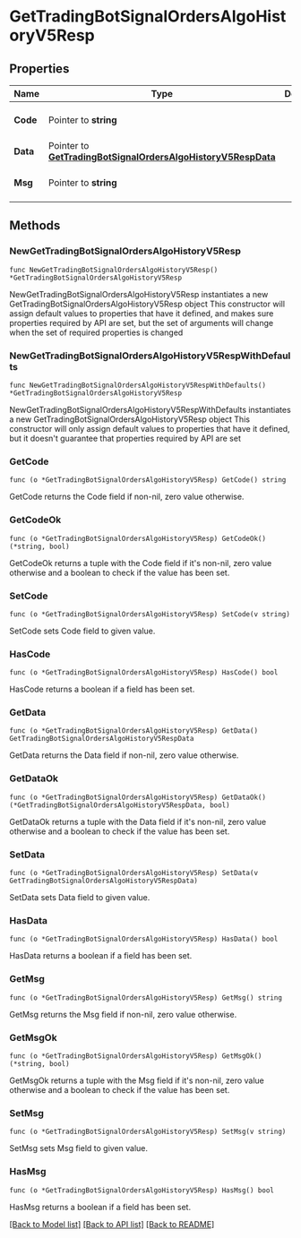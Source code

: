 # GetTradingBotSignalOrdersAlgoHistoryV5Resp

## Properties

Name | Type | Description | Notes
------------ | ------------- | ------------- | -------------
**Code** | Pointer to **string** |  | [optional] [default to ""]
**Data** | Pointer to [**GetTradingBotSignalOrdersAlgoHistoryV5RespData**](GetTradingBotSignalOrdersAlgoHistoryV5RespData.md) |  | [optional] 
**Msg** | Pointer to **string** |  | [optional] [default to ""]

## Methods

### NewGetTradingBotSignalOrdersAlgoHistoryV5Resp

`func NewGetTradingBotSignalOrdersAlgoHistoryV5Resp() *GetTradingBotSignalOrdersAlgoHistoryV5Resp`

NewGetTradingBotSignalOrdersAlgoHistoryV5Resp instantiates a new GetTradingBotSignalOrdersAlgoHistoryV5Resp object
This constructor will assign default values to properties that have it defined,
and makes sure properties required by API are set, but the set of arguments
will change when the set of required properties is changed

### NewGetTradingBotSignalOrdersAlgoHistoryV5RespWithDefaults

`func NewGetTradingBotSignalOrdersAlgoHistoryV5RespWithDefaults() *GetTradingBotSignalOrdersAlgoHistoryV5Resp`

NewGetTradingBotSignalOrdersAlgoHistoryV5RespWithDefaults instantiates a new GetTradingBotSignalOrdersAlgoHistoryV5Resp object
This constructor will only assign default values to properties that have it defined,
but it doesn't guarantee that properties required by API are set

### GetCode

`func (o *GetTradingBotSignalOrdersAlgoHistoryV5Resp) GetCode() string`

GetCode returns the Code field if non-nil, zero value otherwise.

### GetCodeOk

`func (o *GetTradingBotSignalOrdersAlgoHistoryV5Resp) GetCodeOk() (*string, bool)`

GetCodeOk returns a tuple with the Code field if it's non-nil, zero value otherwise
and a boolean to check if the value has been set.

### SetCode

`func (o *GetTradingBotSignalOrdersAlgoHistoryV5Resp) SetCode(v string)`

SetCode sets Code field to given value.

### HasCode

`func (o *GetTradingBotSignalOrdersAlgoHistoryV5Resp) HasCode() bool`

HasCode returns a boolean if a field has been set.

### GetData

`func (o *GetTradingBotSignalOrdersAlgoHistoryV5Resp) GetData() GetTradingBotSignalOrdersAlgoHistoryV5RespData`

GetData returns the Data field if non-nil, zero value otherwise.

### GetDataOk

`func (o *GetTradingBotSignalOrdersAlgoHistoryV5Resp) GetDataOk() (*GetTradingBotSignalOrdersAlgoHistoryV5RespData, bool)`

GetDataOk returns a tuple with the Data field if it's non-nil, zero value otherwise
and a boolean to check if the value has been set.

### SetData

`func (o *GetTradingBotSignalOrdersAlgoHistoryV5Resp) SetData(v GetTradingBotSignalOrdersAlgoHistoryV5RespData)`

SetData sets Data field to given value.

### HasData

`func (o *GetTradingBotSignalOrdersAlgoHistoryV5Resp) HasData() bool`

HasData returns a boolean if a field has been set.

### GetMsg

`func (o *GetTradingBotSignalOrdersAlgoHistoryV5Resp) GetMsg() string`

GetMsg returns the Msg field if non-nil, zero value otherwise.

### GetMsgOk

`func (o *GetTradingBotSignalOrdersAlgoHistoryV5Resp) GetMsgOk() (*string, bool)`

GetMsgOk returns a tuple with the Msg field if it's non-nil, zero value otherwise
and a boolean to check if the value has been set.

### SetMsg

`func (o *GetTradingBotSignalOrdersAlgoHistoryV5Resp) SetMsg(v string)`

SetMsg sets Msg field to given value.

### HasMsg

`func (o *GetTradingBotSignalOrdersAlgoHistoryV5Resp) HasMsg() bool`

HasMsg returns a boolean if a field has been set.


[[Back to Model list]](../README.md#documentation-for-models) [[Back to API list]](../README.md#documentation-for-api-endpoints) [[Back to README]](../README.md)


